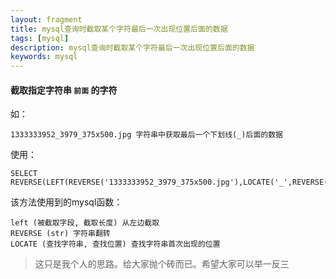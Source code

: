 ```yaml
---
layout: fragment
title: mysql查询时截取某个字符最后一次出现位置后面的数据
tags: [mysql]
description: mysql查询时截取某个字符最后一次出现位置后面的数据
keywords: mysql
---
```




#### 截取指定字符串 `前面` 的字符

如：

```
1333333952_3979_375x500.jpg 字符串中获取最后一个下划线(_)后面的数据
```

使用：

```
SELECT REVERSE(LEFT(REVERSE('1333333952_3979_375x500.jpg'),LOCATE('_',REVERSE('1333333952_3979_375x500.jpg'))-1));
```

该方法使用到的mysql函数：

```
left (被截取字段, 截取长度) 从左边截取
REVERSE (str) 字符串翻转
LOCATE (查找字符串, 查找位置) 查找字符串首次出现的位置
```

> 这只是我个人的思路。给大家抛个砖而已。希望大家可以举一反三
